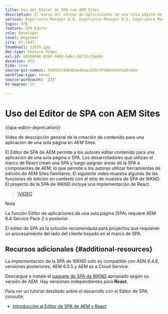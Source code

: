 ```yaml
---
title: Uso del Editor de SPA con AEM Sites
description: El marco del editor de aplicaciones de una sola página de AEM permite a los autores editar contenido para una aplicación de una sola página o una SPA. Los desarrolladores que utilizan cualquiera de los marcos de React crean una SPA y luego asignan áreas de la SPA a componentes de AEM, lo que permite a los autores utilizar herramientas de edición de AEM Sites familiares.
version: Experience Manager 6.4, Experience Manager 6.5, Experience Manager as a Cloud Service
topic: SPA
feature: SPA Editor
role: Developer
level: Beginner
jira: KT-1047
thumbnail: 22229.jpg
doc-type: Feature Video
exl-id: 645b6986-830f-4409-b46c-ddf15c33e84c
duration: 473
hide: true
source-git-commit: 5b008419d0463e4eaa1d19c9fe86de94cba5cb9a
workflow-type: tm+mt
source-wordcount: '237'
ht-degree: 1%

---
```


# Uso del Editor de SPA con AEM Sites

{{spa-editor-deprecation}}

Vídeo de descripción general de la creación de contenido para una aplicación de una sola página en AEM Sites.

El Editor de SPA de AEM permite a los autores editar contenido para una aplicación de una sola página o SPA. Los desarrolladores que utilizan el marco de React crean una SPA y luego asignan áreas de la SPA a componentes de AEM, lo que permite a los autores utilizar herramientas de edición de AEM Sites familiares. El siguiente vídeo muestra algunas de las funciones de edición en contexto con el sitio de muestra de SPA de WKND. El proyecto de la SPA de WKND incluye una implementación de React.

>[!VIDEO](https://video.tv.adobe.com/v/22229?quality=12&learn=on)

>[!NOTE]
>
> La función Editor de aplicaciones de una sola página (SPA) requiere AEM 6.4 Service Pack 2 o posterior.
>
> El editor de SPA es la solución recomendada para proyectos que requieren un procesamiento del lado del cliente basado en el marco de SPA.

## Recursos adicionales {#additional-resources}

La implementación de la SPA de WKND solo es compatible con AEM 6.4.8, versiones posteriores, AEM 6.5.5 y AEM as a Cloud Service.

Descargue e instale el [paquete de SPA de WKND](https://github.com/adobe/aem-guides-wknd-spa/releases) apropiado según su versión de AEM. Hay versiones independientes para **React**.

Para ver un tutorial detallado sobre el desarrollo con el Editor de SPA, consulte:

* [Introducción al Editor de SPA de AEM y React](https://experienceleague.adobe.com/docs/experience-manager-learn/getting-started-with-aem-headless/spa-editor/react/overview.html?lang=es)
